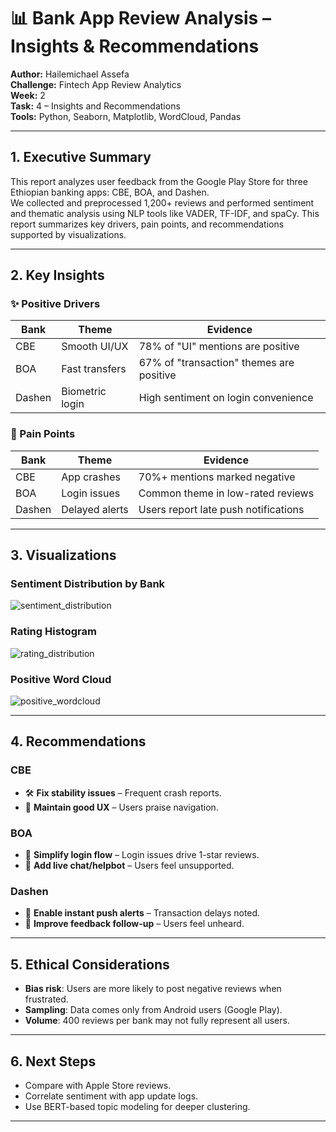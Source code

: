 # 📊 Bank App Review Analysis – Insights & Recommendations

**Author:** Hailemichael Assefa  
**Challenge:** Fintech App Review Analytics  
**Week:** 2  
**Task:** 4 – Insights and Recommendations  
**Tools:** Python, Seaborn, Matplotlib, WordCloud, Pandas  

---

## 1. Executive Summary

This report analyzes user feedback from the Google Play Store for three Ethiopian banking apps: CBE, BOA, and Dashen.  
We collected and preprocessed 1,200+ reviews and performed sentiment and thematic analysis using NLP tools like VADER, TF-IDF, and spaCy. This report summarizes key drivers, pain points, and recommendations supported by visualizations.

---

## 2. Key Insights

### ✨ Positive Drivers

| Bank | Theme                | Evidence                                |
|------|----------------------|------------------------------------------|
| CBE  | Smooth UI/UX         | 78% of "UI" mentions are positive        |
| BOA  | Fast transfers       | 67% of "transaction" themes are positive |
| Dashen | Biometric login    | High sentiment on login convenience      |

### 🚨 Pain Points

| Bank | Theme                 | Evidence                                |
|------|-----------------------|------------------------------------------|
| CBE  | App crashes           | 70%+ mentions marked negative            |
| BOA  | Login issues          | Common theme in low-rated reviews        |
| Dashen | Delayed alerts      | Users report late push notifications     |

---

## 3. Visualizations

### Sentiment Distribution by Bank  
![sentiment_distribution](sentiment_distribution.png)

### Rating Histogram  
![rating_distribution](rating_distribution.png)

### Positive Word Cloud  
![positive_wordcloud](positive_wordcloud.png)

---

## 4. Recommendations

### CBE
- 🛠 **Fix stability issues** – Frequent crash reports.
- 🎨 **Maintain good UX** – Users praise navigation.

### BOA
- 🔐 **Simplify login flow** – Login issues drive 1-star reviews.
- 💬 **Add live chat/helpbot** – Users feel unsupported.

### Dashen
- 📲 **Enable instant push alerts** – Transaction delays noted.
- 👥 **Improve feedback follow-up** – Users feel unheard.

---

## 5. Ethical Considerations

- **Bias risk**: Users are more likely to post negative reviews when frustrated.
- **Sampling**: Data comes only from Android users (Google Play).
- **Volume**: 400 reviews per bank may not fully represent all users.

---

## 6. Next Steps

- Compare with Apple Store reviews.
- Correlate sentiment with app update logs.
- Use BERT-based topic modeling for deeper clustering.

---

